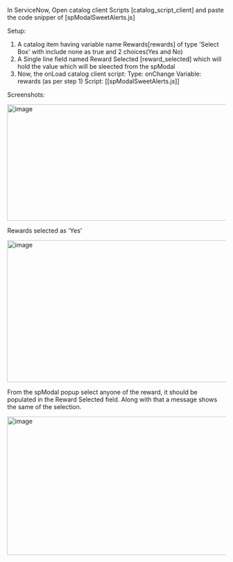 In ServiceNow, Open catalog client Scripts [catalog_script_client] and paste the code snipper of [spModalSweetAlerts.js]

Setup:
1. A catalog item having variable name Rewards[rewards] of type 'Select Box' with include none as true and 2 choices(Yes and No)
2. A Single line field named Reward Selected [reward_selected] which will hold the value which will be sleected from the spModal
3. Now, the onLoad catalog client script:
   Type: onChange
   Variable: rewards (as per step 1)
   Script: [[spModalSweetAlerts.js]]



Screenshots:


<img width="1338" height="268" alt="image" src="https://github.com/user-attachments/assets/f7f22b83-7e0e-47bb-bbed-2a8f38783a4d" />


Rewards selected as 'Yes'

<img width="1353" height="327" alt="image" src="https://github.com/user-attachments/assets/1bb55339-36b4-4a9c-8b65-2b254b87cf5b" />

From the spModal popup select anyone of the reward, it should be populated in the Reward Selected field.
Along with that a message shows the same of the selection.

<img width="1350" height="319" alt="image" src="https://github.com/user-attachments/assets/1b23c766-51f8-4b01-9073-f836f390deb2" />

